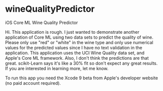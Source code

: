 # wineQualityPredictor
iOS Core ML Wine Quality Predictor

Hi. This application is rough. I just wanted to demonstrate another application of Core ML using two data sets to predict the quality of wine. Please only use "red" or "white" in the wine type and only use numerical values for the predicted values since I have no text validation in the application. This application uses the UCI Wine Quality data set, and Apple's Core ML framework. Also, I don't think the predictions are that great. scikit-Learn says it's like a 30% fit so don't expect any great results.
If you are interested in learning more, let me know. 


To run this app you need the Xcode 9 beta from Apple's developer website (no paid account required).
